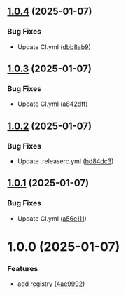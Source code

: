 ## [1.0.4](https://github.com/Unity-UPM-Packages/Test2/compare/v1.0.3...v1.0.4) (2025-01-07)


### Bug Fixes

* Update CI.yml ([dbb8ab9](https://github.com/Unity-UPM-Packages/Test2/commit/dbb8ab9fcb2d94984131c6366af686060a1bae3d))

## [1.0.3](https://github.com/Unity-UPM-Packages/Test2/compare/v1.0.2...v1.0.3) (2025-01-07)


### Bug Fixes

* Update CI.yml ([a842dff](https://github.com/Unity-UPM-Packages/Test2/commit/a842dff4a3ce11d65de28094b062152e6198c763))

## [1.0.2](https://github.com/Unity-UPM-Packages/Test2/compare/v1.0.1...v1.0.2) (2025-01-07)


### Bug Fixes

* Update .releaserc.yml ([bd84dc3](https://github.com/Unity-UPM-Packages/Test2/commit/bd84dc3ea2990f36bad3463175f465319cfddea8))

## [1.0.1](https://github.com/Unity-UPM-Packages/Test2/compare/v1.0.0...v1.0.1) (2025-01-07)


### Bug Fixes

* Update CI.yml ([a56e111](https://github.com/Unity-UPM-Packages/Test2/commit/a56e1114ea90706e4d040d7dc1276a5b39085e5b))

# 1.0.0 (2025-01-07)


### Features

* add registry ([4ae9992](https://github.com/Unity-UPM-Packages/Test2/commit/4ae9992aa5a5ff9ccd7bd8bf0aaa01c51ebd13f2))
